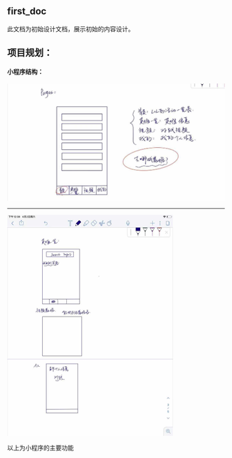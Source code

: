 ## first_doc

此文档为初始设计文档，展示初始的内容设计。

## 项目规划：

#### 小程序结构：

<img src="/images/image_2.jpg" alt="图片1" style="zoom:50%;" />



****

<img src="/images/image_1.jpg" alt="图片2" style="zoom:50%;" />



以上为小程序的主要功能
